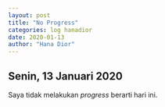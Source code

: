 ```yaml
---
layout: post
title: "No Progress"
categories: log hanadior
date: 2020-01-13
author: "Hana Dior"
---
```


## Senin, 13 Januari 2020

Saya tidak melakukan *progress* berarti hari ini.


